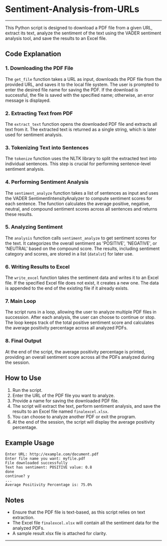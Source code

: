 # Sentiment-Analysis-from-URLs

---

This Python script is designed to download a PDF file from a given URL, extract its text, analyze the sentiment of the text using the VADER sentiment analysis tool, and save the results to an Excel file.

## Code Explanation

### 1. Downloading the PDF File

The `get_file` function takes a URL as input, downloads the PDF file from the provided URL, and saves it to the local file system. The user is prompted to enter the desired file name for saving the PDF. If the download is successful, the file is saved with the specified name; otherwise, an error message is displayed.

### 2. Extracting Text from PDF

The `extract_text` function opens the downloaded PDF file and extracts all text from it. The extracted text is returned as a single string, which is later used for sentiment analysis.

### 3. Tokenizing Text into Sentences 

The `tokenize` function uses the NLTK library to split the extracted text into individual sentences. This step is crucial for performing sentence-level sentiment analysis.

### 4. Performing Sentiment Analysis

The `sentiment_analyze` function takes a list of sentences as input and uses the VADER SentimentIntensityAnalyzer to compute sentiment scores for each sentence. The function calculates the average positive, negative, neutral, and compound sentiment scores across all sentences and returns these results.

### 5. Analyzing Sentiment

The `analysis` function calls `sentiment_analyze` to get sentiment scores for the text. It categorizes the overall sentiment as 'POSITIVE', 'NEGATIVE', or 'NEUTRAL' based on the compound score. The results, including sentiment category and scores, are stored in a list (`datalst`) for later use.

### 6. Writing Results to Excel

The `write_excel` function takes the sentiment data and writes it to an Excel file. If the specified Excel file does not exist, it creates a new one. The data is appended to the end of the existing file if it already exists.

### 7. Main Loop

The script runs in a loop, allowing the user to analyze multiple PDF files in succession. After each analysis, the user can choose to continue or stop. The loop keeps track of the total positive sentiment score and calculates the average positivity percentage across all analyzed PDFs.

### 8. Final Output

At the end of the script, the average positivity percentage is printed, providing an overall sentiment score across all the PDFs analyzed during the session.

## How to Use

1. Run the script.
2. Enter the URL of the PDF file you want to analyze.
3. Provide a name for saving the downloaded PDF file.
4. The script will extract the text, perform sentiment analysis, and save the results to an Excel file named `finalexcel.xlsx`.
5. You can choose to analyze another PDF or exit the program.
6. At the end of the session, the script will display the average positivity percentage.

## Example Usage

```
Enter URL: http://example.com/document.pdf
Enter file name you want: myfile.pdf
File downloaded successfully
Text has sentiment: POSITIVE value: 0.8
done
continue? y
...
Average Positivity Percentage is: 75.0%
```

## Notes

- Ensure that the PDF file is text-based, as this script relies on text extraction.
- The Excel file `finalexcel.xlsx` will contain all the sentiment data for the analyzed PDFs.
- A sample result xlsx file is attached for clarity. 

---
